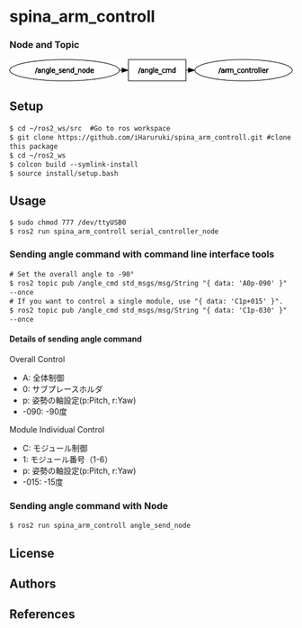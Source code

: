 # spina_arm_controll
### Node and Topic
![](rosgraph.png)
## Setup
```
$ cd ~/ros2_ws/src  #Go to ros workspace
$ git clone https://github.com/iHaruruki/spina_arm_controll.git #clone this package
$ cd ~/ros2_ws
$ colcon build --symlink-install
$ source install/setup.bash
```
## Usage
```
$ sudo chmod 777 /dev/ttyUSB0
$ ros2 run spina_arm_controll serial_controller_node
```
### Sending angle command with command line interface tools
```
# Set the overall angle to -90°
$ ros2 topic pub /angle_cmd std_msgs/msg/String "{ data: 'A0p-090' }" --once
# If you want to control a single module, use "{ data: 'C1p+015' }".
$ ros2 topic pub /angle_cmd std_msgs/msg/String "{ data: 'C1p-030' }" --once
```
#### Details of sending angle command
Overall Control
* A: 全体制御
* 0: サブプレースホルダ
* p: 姿勢の軸設定(p:Pitch, r:Yaw)
* -090: -90度<br>

Module Individual Control
* C: モジュール制御
* 1: モジュール番号（1-6）
* p: 姿勢の軸設定(p:Pitch, r:Yaw)
* -015: -15度<br>
### Sending angle command with Node
```
$ ros2 run spina_arm_controll angle_send_node
```
## License
## Authors
## References
